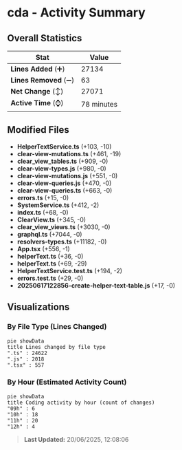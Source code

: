 # cda - Activity Summary 

## Overall Statistics

| Stat                   | Value                                                             |
| ---------------------- | ----------------------------------------------------------------- |
| **Lines Added** (➕)   | 27134                                          |
| **Lines Removed** (➖) | 63                                        |
| **Net Change** (↕)    | 27071                |
| **Active Time** (⌚)   | 78 minutes |


## Modified Files
- **HelperTextService.ts** (+103, -10)
- **clear-view-mutations.ts** (+461, -19)
- **clear_view_tables.ts** (+909, -0)
- **clear-view-types.js** (+980, -0)
- **clear-view-mutations.js** (+551, -0)
- **clear-view-queries.js** (+470, -0)
- **clear-view-queries.ts** (+663, -0)
- **errors.ts** (+15, -0)
- **SystemService.ts** (+412, -2)
- **index.ts** (+68, -0)
- **ClearView.ts** (+345, -0)
- **clear_view_views.ts** (+3030, -0)
- **graphql.ts** (+7044, -0)
- **resolvers-types.ts** (+11182, -0)
- **App.tsx** (+556, -1)
- **helperText.ts** (+36, -0)
- **helperText.ts** (+69, -29)
- **HelperTextService.test.ts** (+194, -2)
- **errors.test.ts** (+29, -0)
- **20250617122856-create-helper-text-table.js** (+17, -0)

## Visualizations

### By File Type (Lines Changed)

```mermaid
pie showData
title Lines changed by file type
".ts" : 24622
".js" : 2018
".tsx" : 557
```

### By Hour (Estimated Activity Count)

```mermaid
pie showData
title Coding activity by hour (count of changes)
"09h" : 6
"10h" : 18
"11h" : 20
"12h" : 4
```


> **Last Updated:** 20/06/2025, 12:08:06